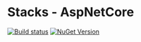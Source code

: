 # Stacks - AspNetCore

[![Build status](https://ci.appveyor.com/api/projects/status/t5ja4yo6bbfxuuwh/branch/master?svg=true)](https://ci.appveyor.com/project/slalom-saa/stacks-aspnetcore/branch/master)   [![NuGet Version](http://img.shields.io/nuget/v/Slalom.Stacks.AspNetCore.svg?style=flat)](https://www.nuget.org/packages/Slalom.Stacks.AspNetCore/)

